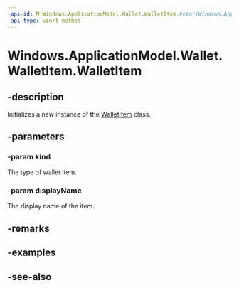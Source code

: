 ----api-id: M:Windows.ApplicationModel.Wallet.WalletItem.#ctor(Windows.ApplicationModel.Wallet.WalletItemKind,System.String)
-api-type: winrt method
---<!-- Method syntaxpublic WalletItem(Windows.ApplicationModel.Wallet.WalletItemKind kind, System.String displayName)--># Windows.ApplicationModel.Wallet.WalletItem.WalletItem## -descriptionInitializes a new instance of the [WalletItem](walletitem.md) class.## -parameters### -param kindThe type of wallet item.### -param displayNameThe display name of the item.## -remarks## -examples## -see-also
